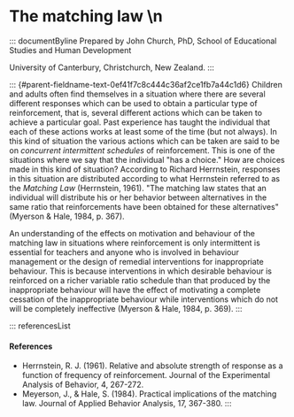 # The matching law \n

::: documentByline
Prepared by John Church, PhD, School of Educational Studies and Human
Development

University of Canterbury, Christchurch, New Zealand.
:::

::: {#parent-fieldname-text-0ef41f7c8c444c36af2ce1fb7a44c1d6}
Children and adults often find themselves in a situation where there are
several different responses which can be used to obtain a particular
type of reinforcement, that is, several different actions which can be
taken to achieve a particular goal. Past experience has taught the
individual that each of these actions works at least some of the time
(but not always). In this kind of situation the various actions which
can be taken are said to be on *concurrent intermittent schedules* of
reinforcement. This is one of the situations where we say that the
individual "has a choice." How are choices made in this kind of
situation? According to Richard Herrnstein, responses in this situation
are distributed according to what Herrnstein referred to as the
*Matching Law* (Herrnstein, 1961). "The matching law states that an
individual will distribute his or her behavior between alternatives in
the same ratio that reinforcements have been obtained for these
alternatives" (Myerson & Hale, 1984, p. 367).

An understanding of the effects on motivation and behaviour of the
matching law in situations where reinforcement is only intermittent is
essential for teachers and anyone who is involved in behaviour
management or the design of remedial interventions for inappropriate
behaviour. This is because interventions in which desirable behaviour is
reinforced on a richer variable ratio schedule than that produced by the
inappropriate behaviour will have the effect of motivating a complete
cessation of the inappropriate behaviour while interventions which do
not will be completely ineffective (Myerson & Hale, 1984, p. 369).
:::

::: referencesList
#### References

-   Herrnstein, R. J. (1961). Relative and absolute strength of response
    as a function of frequency of reinforcement. Journal of the
    Experimental Analysis of Behavior, 4, 267-272.
-   Meyerson, J., & Hale, S. (1984). Practical implications of the
    matching law. Journal of Applied Behavior Analysis, 17, 367-380.
:::
